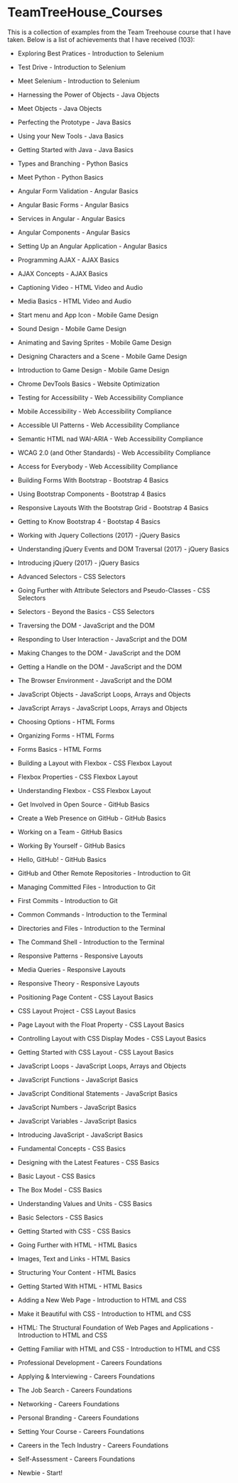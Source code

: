 # TeamTreeHouse_Courses
This is a collection of examples from the Team Treehouse course that I have taken.
Below is a list of achievements that I have received (103):

  * Exploring Best Pratices \- Introduction to Selenium
  * Test Drive \- Introduction to Selenium
  * Meet Selenium \- Introduction to Selenium
  * Harnessing the Power of Objects \- Java Objects
  * Meet Objects \- Java Objects
  * Perfecting the Prototype \- Java Basics
  * Using your New Tools \- Java Basics
  * Getting Started with Java \- Java Basics
  * Types and Branching \- Python Basics
  * Meet Python \- Python Basics
  * Angular Form Validation \- Angular Basics
  * Angular Basic Forms \- Angular Basics
  * Services in Angular \- Angular Basics
  * Angular Components \- Angular Basics
  * Setting Up an Angular Application \- Angular Basics
  * Programming AJAX \- AJAX Basics
  * AJAX Concepts \- AJAX Basics
  * Captioning Video \- HTML Video and Audio
  * Media Basics \- HTML Video and Audio
  * Start menu and App Icon \- Mobile Game Design
  * Sound Design \- Mobile Game Design
  * Animating and Saving Sprites \- Mobile Game Design
  * Designing Characters and a Scene \- Mobile Game Design
  * Introduction to Game Design \- Mobile Game Design
  * Chrome DevTools Basics \- Website Optimization
  * Testing for Accessibility \- Web Accessibility Compliance
  * Mobile Accessibility \- Web Accessibility Compliance
  * Accessible UI Patterns \- Web Accessibility Compliance
  * Semantic HTML nad WAI-ARIA \- Web Accessibility Compliance
  * WCAG 2.0 \(and Other Standards\) \- Web Accessibility Compliance
  * Access for Everybody \- Web Accessibility Compliance
  * Building Forms With Bootstrap \- Bootstrap 4 Basics
  * Using Bootstrap Components \- Bootstrap 4 Basics
  * Responsive Layouts With the Bootstrap Grid \- Bootstrap 4 Basics
  * Getting to Know Bootstrap 4 \- Bootstap 4 Basics
  
  * Working with Jquery Collections (2017) - jQuery Basics
  * Understanding jQuery Events and DOM Traversal (2017) - jQuery Basics
  * Introducing jQuery (2017) - jQuery Basics
  * Advanced Selectors - CSS Selectors
  * Going Further with Attribute Selectors and Pseudo-Classes - CSS Selectors
  * Selectors - Beyond the Basics - CSS Selectors
  * Traversing the DOM - JavaScript and the DOM
  * Responding to User Interaction - JavaScript and the DOM
  * Making Changes to the DOM - JavaScript and the DOM
  * Getting a Handle on the DOM - JavaScript and the DOM
  * The Browser Environment - JavaScript and the DOM
  * JavaScript Objects - JavaScript Loops, Arrays and Objects
  * JavaScript Arrays - JavaScript Loops, Arrays and Objects
  * Choosing Options - HTML Forms
  * Organizing Forms - HTML Forms
  * Forms Basics - HTML Forms
  * Building a Layout with Flexbox - CSS Flexbox Layout
  * Flexbox Properties - CSS Flexbox Layout
  * Understanding Flexbox - CSS Flexbox Layout
  * Get Involved in Open Source - GitHub Basics
  * Create a Web Presence on GitHub - GitHub Basics
  * Working on a Team - GitHub Basics
  * Working By Yourself - GitHub Basics
  * Hello, GitHub! - GitHub Basics
  * GitHub and Other Remote Repositories - Introduction to Git
  * Managing Committed Files - Introduction to Git
  * First Commits - Introduction to Git
  * Common Commands - Introduction to the Terminal
  * Directories and Files - Introduction to the Terminal
  * The Command Shell - Introduction to the Terminal
  * Responsive Patterns - Responsive Layouts
  * Media Queries - Responsive Layouts
  * Responsive Theory - Responsive Layouts
  * Positioning Page Content - CSS Layout Basics
  * CSS Layout Project - CSS Layout Basics
  * Page Layout with the Float Property - CSS Layout Basics
  * Controlling Layout with CSS Display Modes - CSS Layout Basics
  * Getting Started with CSS Layout - CSS Layout Basics
  * JavaScript Loops - JavaScript Loops, Arrays and Objects
  * JavaScript Functions - JavaScript Basics
  * JavaScript Conditional Statements - JavaScript Basics
  * JavaScript Numbers - JavaScript Basics
  * JavaScript Variables - JavaScript Basics
  * Introducing JavaScript - JavaScript Basics
  * Fundamental Concepts - CSS Basics
  * Designing with the Latest Features - CSS Basics
  * Basic Layout - CSS Basics
  * The Box Model - CSS Basics
  * Understanding Values and Units - CSS Basics
  * Basic Selectors - CSS Basics
  * Getting Started with CSS - CSS Basics
  * Going Further with HTML - HTML Basics
  * Images, Text and Links - HTML Basics
  * Structuring Your Content - HTML Basics
  * Getting Started With HTML - HTML Basics
  * Adding a New Web Page - Introduction to HTML and CSS
  * Make it Beautiful with CSS - Introduction to HTML and CSS
  * HTML: The Structural Foundation of Web Pages and Applications - Introduction to HTML and CSS
  * Getting Familiar with HTML and CSS - Introduction to HTML and CSS
  * Professional Development - Careers Foundations
  * Applying & Interviewing - Careers Foundations
  * The Job Search - Careers Foundations
  * Networking - Careers Foundations
  * Personal Branding - Careers Foundations
  * Setting Your Course - Careers Foundations
  * Careers in the Tech Industry - Careers Foundations
  * Self-Assessment - Careers Foundations
  * Newbie - Start!

